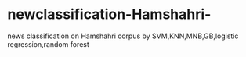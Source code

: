 # newclassification-Hamshahri-
news classification on Hamshahri corpus by SVM,KNN,MNB,GB,logistic regression,random forest
